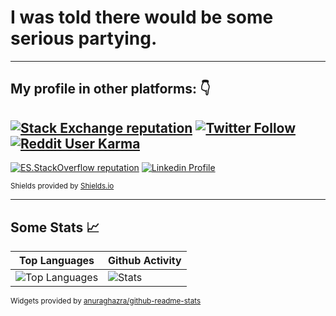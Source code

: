 # I was told there would be some serious partying.

---

## My profile in other platforms: 👇

[![Stack Exchange reputation](https://img.shields.io/stackexchange/stackoverflow/r/1030087?logo=stackoverflow&style=for-the-badge&color=%23f48024)](https://stackoverflow.com/users/1030087/ffflabs)    [![Twitter Follow](https://img.shields.io/twitter/follow/ffflabs?color=%231da1f2&logo=twitter&logoColor=%231da1f2&style=for-the-badge)](https://twitter.com/ffflabs)  [![Reddit User Karma](https://img.shields.io/reddit/user-karma/combined/amenadiel?logo=reddit&style=for-the-badge&labelColor=eeeeee)](https://www.reddit.com/u/amenadiel) 
---
[![ES.StackOverflow reputation](https://img.shields.io/stackexchange/es.stackoverflow/r/18376?logo=es.stackoverflow&color=%23edb407&style=for-the-badge)](https://es.stackoverflow.com/users/18376/ffflabs) [![Linkedin Profile](https://img.shields.io/badge/Linkedin-felipefigueroa-black?labelColor=0077b5&style=for-the-badge&logo=linkedin&color=eeeeee)](https://www.linkedin.com/in/felipefigueroa/)

<small>Shields provided by  <a href="https://shields.io/">Shields.io</a></small>

 ---

## Some Stats 📈

| Top Languages | Github Activity |
| ----- | -------- | 
| ![Top Languages](https://github-readme-stats-g78ml47k1.vercel.app/api/top-langs/?username=ffflabs&theme=vue&cache_seconds=1800&langs_count=10&layout=compact&hide=CSS,HTML&card_width=250&hide_title=true) | ![Stats](https://github-readme-stats-g78ml47k1.vercel.app/api?username=ffflabs&hide=stars&show_icons=true&line_height=29&theme=vue&hide_rank=true&label_width=150&hide_title=true&card_width=270) |

<small>Widgets provided by  <a href="https://github.com/anuraghazra/github-readme-stats">anuraghazra/github-readme-stats</a></small>
